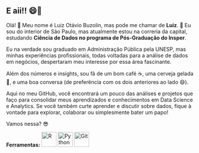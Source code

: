 ## E aii!! 😄👾

Olá! 👋 Meu nome é Luiz Otávio Buzolin, mas pode me chamar de **Luiz**. 🌱 Eu sou do interior de São Paulo, mas atualmente estou na correria da capital, estudando **Ciência de Dados no programa de Pós-Graduação do Insper**.

Eu na verdade sou graduado em Administração Pública pela UNESP, mas minhas experiências profissionais, todas voltadas para a análise de dados em negócios, despertaram meu interesse por essa área fascinante.

Além dos números e insights, sou fã de um bom café ☕, uma cerveja gelada 🍺, e uma boa conversa (de preferência com os dois anteriores ao lado 😄).

Aqui no meu GitHub, você encontrará um pouco das análises e projetos que faço para consolidar meus aprendizados e conhecimentos em Data Science e Analytics. Se você também curte aprender e discutir sobre dados, fique à vontade para explorar, colaborar ou simplesmente bater um papo!

Vamos nessa? 😎

**Ferramentas:**
<img src="https://www.r-project.org/logo/Rlogo.png" alt="R" width="40"/> 
<img src="https://legacy.python.org/community/logos/python-logo-master-v3-TM.png" alt="Python" width="40"/>
<img src="https://git-scm.com/images/logos/downloads/Git-Logo-1788C.png" alt="Git" width="40"/>
